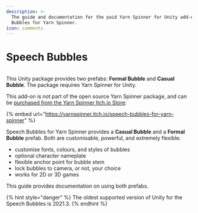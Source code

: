 ```yaml
---
description: >-
  The guide and documentation for the paid Yarn Spinner for Unity add-on, Speech
  Bubbles for Yarn Spinner.
icon: comments
---
```


# Speech Bubbles

<figure><img src="../../.gitbook/assets/Speech Bubbles - Banner.png" alt=""><figcaption></figcaption></figure>

This Unity package provides two prefabs: **Formal Bubble** and **Casual Bubble**. The package requires Yarn Spinner for Unity.

This add-on is not part of the open source Yarn Spinner package, and can be [purchased from the Yarn Spinner Itch.io Store](https://yarnspinner.itch.io/speech-bubbles-for-yarn-spinner):

{% embed url="https://yarnspinner.itch.io/speech-bubbles-for-yarn-spinner" %}

Speech Bubbles for Yarn Spinner provides a **Casual Bubble** and a **Formal Bubble** prefab. Both are customisable, powerful, and extremely flexible:

* customise fonts, colours, and styles of bubbles
* optional character nameplate
* flexible anchor point for bubble stem
* lock bubbles to camera, or not, your choice
* works for 2D or 3D games

This guide provides documentation on using both prefabs.

{% hint style="danger" %}
The oldest supported version of Unity for the Speech Bubbles is 2021.3.
{% endhint %}
